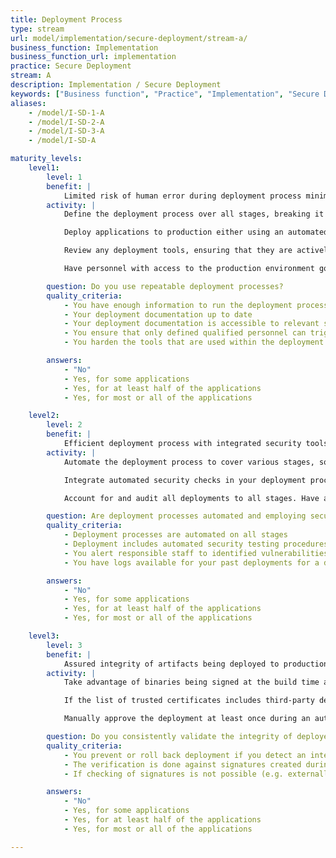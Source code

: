 ```yaml
---
title: Deployment Process
type: stream
url: model/implementation/secure-deployment/stream-a/
business_function: Implementation
business_function_url: implementation
practice: Secure Deployment
stream: A
description: Implementation / Secure Deployment
keywords: ["Business function", "Practice", "Implementation", "Secure Deployment"]
aliases:
    - /model/I-SD-1-A
    - /model/I-SD-2-A
    - /model/I-SD-3-A
    - /model/I-SD-A

maturity_levels:
    level1:
        level: 1
        benefit: |
            Limited risk of human error during deployment process minimizing security issues
        activity: |
            Define the deployment process over all stages, breaking it down into a set of clear instructions to either be followed by a person or an automated tooling. The deployment process definition should describe the whole process end-to-end so that it can be consistently followed each time to produce the same result. The definition is stored centrally and accessible to all relevant personnel. Do not store or distribute multiple copies, some of which may become outdated.

            Deploy applications to production either using an automated process, or manually by personnel other than the developers. Ensure that developers do not need direct access to the production environment for application deployment.

            Review any deployment tools, ensuring that they are actively maintained by vendors and up to date with security patches. Harden each tool's configuration so that it is aligned with vendor guidelines and industry best practices. Given that most of these tools require access to the production environment, their security is extremely critical. Ensure the integrity of the tools themselves and the workflows they follow, and configure access rules to these tools according to the least privilege principle.

            Have personnel with access to the production environment go through at least a minimum level of training or certification to ensure their competency in this matter.

        question: Do you use repeatable deployment processes?
        quality_criteria:
            - You have enough information to run the deployment processes
            - Your deployment documentation up to date
            - Your deployment documentation is accessible to relevant stakeholders
            - You ensure that only defined qualified personnel can trigger a deployment
            - You harden the tools that are used within the deployment process

        answers:
            - "No"
            - Yes, for some applications
            - Yes, for at least half of the applications
            - Yes, for most or all of the applications

    level2:
        level: 2
        benefit: |
            Efficient deployment process with integrated security tools
        activity: |
            Automate the deployment process to cover various stages, so that no manual configuration steps are needed and the risk of isolated human errors is eliminated. Ensure and verify that the deployment is consistent over all stages.

            Integrate automated security checks in your deployment process, e.g. using Dynamic Application Security Testing (DAST) and vulnerability scanning tools. Also, verify the integrity of the deployed artefacts where this makes sense. Log the results from these tests centrally and take any necessary actions. Ensure that in case any defects are detected, relevant personnel is notified automatically. In case any issues exceeding predefined criticality are identified, stop or reverse the deployment  either automatically, or introduce a separate manual approval workflow so that this decision is recorded, containing an explanation for the exception.

            Account for and audit all deployments to all stages. Have a system in place to record each deployment, including information about who conducted it, the software version that was deployed, and any relevant variables specific to the deploy.

        question: Are deployment processes automated and employing security checks?
        quality_criteria:
            - Deployment processes are automated on all stages
            - Deployment includes automated security testing procedures
            - You alert responsible staff to identified vulnerabilities
            - You have logs available for your past deployments for a defined period of time

        answers:
            - "No"
            - Yes, for some applications
            - Yes, for at least half of the applications
            - Yes, for most or all of the applications

    level3:
        level: 3
        benefit: |
            Assured integrity of artifacts being deployed to production
        activity: |
            Take advantage of binaries being signed at the build time and include automatic verification of the integrity of software being deployed by checking their signatures against trusted certificates. This may include binaries developed and built in-house, as well as third-party artifacts. Do not deploy artifacts if their signatures cannot be verified, including those with invalid or expired certificates.

            If the list of trusted certificates includes third-party developers, check them periodically, and keep them in line with the organization's wider governance surrounding trusted third-party suppliers.

            Manually approve the deployment at least once during an automated deployment. Whenever a human check is significantly more accurate than an automated one during the deployment process, go for this option.

        question: Do you consistently validate the integrity of deployed artifacts?
        quality_criteria:
            - You prevent or roll back deployment if you detect an integrity breach
            - The verification is done against signatures created during the build time
            - If checking of signatures is not possible (e.g. externally build software), you introduce compensating measures

        answers:
            - "No"
            - Yes, for some applications
            - Yes, for at least half of the applications
            - Yes, for most or all of the applications

---
```


